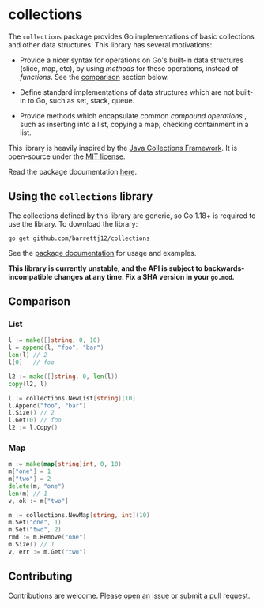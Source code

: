 # collections

The `collections` package provides Go implementations of basic collections and
other data structures. This library has several motivations:

- Provide a nicer syntax for operations on Go's built-in data structures
  (slice, map, etc), by using *methods* for these operations, instead of
  *functions*. See the [comparison](#comparison) section below.
  

- Define standard implementations of data structures which are not built-in to
  Go, such as set, stack, queue.

- Provide methods which encapsulate common *compound operations* , such as
  inserting into a list, copying a map, checking containment in a list.

This library is heavily inspired by the
[Java Collections Framework](https://docs.oracle.com/en/java/javase/19/docs/api/java.base/java/util/doc-files/coll-overview.html).
It is open-source under the
[MIT license](https://github.com/barrettj12/collections/blob/main/LICENSE.md).

Read the package documentation
[here](https://pkg.go.dev/github.com/barrettj12/collections).


## Using the `collections` library

The collections defined by this library are generic, so Go 1.18+ is required to
use the library. To download the library:

```
go get github.com/barrettj12/collections
```

See the
[package documentation](https://pkg.go.dev/github.com/barrettj12/collections)
for usage and examples.

**This library is currently unstable, and the API is subject to
backwards-incompatible changes at any time. Fix a SHA version in your
`go.mod`.**


## Comparison

### List
```go
l := make([]string, 0, 10)
l = append(l, "foo", "bar")
len(l) // 2
l[0]   // foo

l2 := make([]string, 0, len(l))
copy(l2, l)
```
```go
l := collections.NewList[string](10)
l.Append("foo", "bar")
l.Size() // 2
l.Get(0) // foo
l2 := l.Copy()
```

### Map
```go
m := make(map[string]int, 0, 10)
m["one"] = 1
m["two"] = 2
delete(m, "one")
len(m) // 1
v, ok := m["two"]
```
```go
m := collections.NewMap[string, int](10)
m.Set("one", 1)
m.Set("two", 2)
rmd := m.Remove("one")
m.Size() // 1
v, err := m.Get("two")
```

## Contributing

Contributions are welcome. Please
[open an issue](https://github.com/barrettj12/collections/issues/new) or
[submit a pull request](https://github.com/barrettj12/collections/pulls).